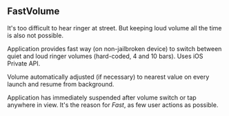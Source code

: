 ## FastVolume

It's too difficult to hear ringer at street. But keeping loud volume all the time is also not possible.

Application provides fast way (on non-jailbroken device) to switch between quiet and loud ringer volumes (hard-coded, 4 and 10 bars). Uses iOS Private API.

Volume automatically adjusted (if necessary) to nearest value on every launch and resume from background.

Application has immediately suspended after volume switch or tap anywhere in view. It's the reason for *Fast*, as few user actions as possible.
